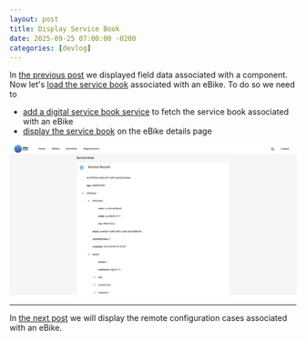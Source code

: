```yaml
---
layout: post
title: Display Service Book
date: 2025-09-25 07:00:00 -0200
categories: [devlog]
---
```


In [the previous post](https://open-ebike.github.io/devlog/2025/09/24/display-field-data.html) we displayed field data associated with a component.
Now let's [load the service book](https://github.com/open-ebike/open-ebike-frontend/issues/11) associated with an eBike. To do so we need to

* [add a digital service book service](https://github.com/open-ebike/open-ebike-frontend/commit/096fc6c34904da16fcf19b1a9a8ae5bcf94c941c) to fetch the service book associated with an eBike
* [display the service book](https://github.com/open-ebike/open-ebike-frontend/commit/be555b0df49e23d3a1dcae2e91a762baa13797ca) on the eBike details page

![web-app-service-book.png](/assets/2025-09-25/web-app-service-book.png)

---

In [the next post](https://open-ebike.github.io/devlog/2025/09/26/display-remote-configuration-cases.html) we will display the remote configuration cases associated with an eBike.